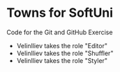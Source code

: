# Towns for SoftUni
Code for the Git and GitHub Exercise

*	VelinIliev takes the role "Editor"
*	VelinIliev takes the role "Shuffler"
*	VelinIliev takes the role "Styler"
